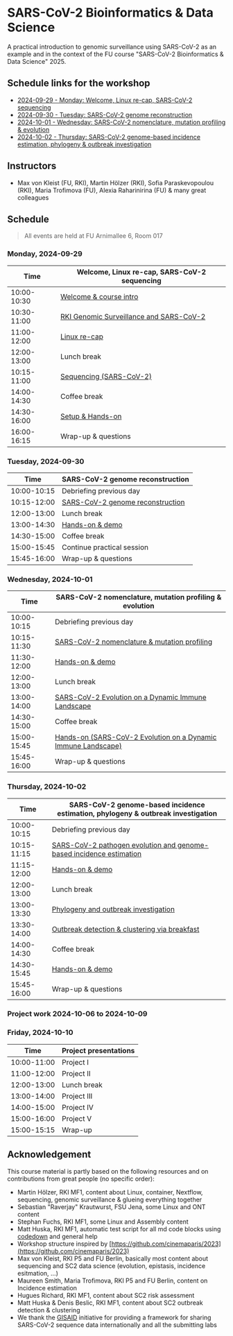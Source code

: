 # SARS-CoV-2 Bioinformatics & Data Science

A practical introduction to genomic surveillance using SARS-CoV-2 as an example and in the context of the FU course "SARS-CoV-2 Bioinformatics & Data Science" 2025.

## Schedule links for the workshop

* [2024-09-29 - Monday: Welcome, Linux re-cap, SARS-CoV-2 sequencing](#0)  
* [2024-09-30 - Tuesday: SARS-CoV-2 genome reconstruction](#6)  
* [2024-10-01 - Wednesday: SARS-CoV-2 nomenclature, mutation profiling & evolution](#7)  
* [2024-10-02 - Thursday: SARS-CoV-2 genome-based incidence estimation, phylogeny & outbreak investigation](#8)  

## Instructors

* Max von Kleist (FU, RKI), Martin Hölzer (RKI), Sofia Paraskevopoulou (RKI), Maria Trofimova (FU), Alexia Raharinirina (FU) & many great colleagues

## Schedule

> All events are held at FU Arnimallee 6, Room 017

### <a name="0"></a> Monday, 2024-09-29
| Time        | Welcome, Linux re-cap, SARS-CoV-2 sequencing |
| --          | --               |
| 10:00-10:30 | [Welcome & course intro](day-sc2-intro/README.md) |
| 10:30-11:00 | [RKI Genomic Surveillance and SARS-CoV-2](day-sc2-intro/README.md) |
| 11:00-12:00 | [Linux re-cap](day-welcome-linux-container-wms/linux.md) |
| 12:00-13:00 | Lunch break |
| 10:15-11:00 | [Sequencing (SARS-CoV-2)](day-sc2-seq-and-assembly/README.md) |
| 14:00-14:30 | Coffee break |
| 14:30-16:00 | [Setup & Hands-on](day-welcome-linux-container-wms/hands-on.md) |
| 16:00-16:15 | Wrap-up & questions |

### <a name="6"></a> Tuesday, 2024-09-30
| Time        | SARS-CoV-2 genome reconstruction |
| --          | --               |
| 10:00-10:15 | Debriefing previous day |
| 10:15-12:00 | [SARS-CoV-2 genome reconstruction](day-sc2-seq-and-assembly/README.md) |
| 12:00-13:00 | Lunch break |
| 13:00-14:30 | [Hands-on & demo](day-sc2-seq-and-assembly/hands-on.md) |
| 14:30-15:00 | Coffee break |
| 15:00-15:45 | Continue practical session |
| 15:45-16:00 | Wrap-up & questions |

### <a name="7"></a> Wednesday, 2024-10-01
| Time        | SARS-CoV-2 nomenclature, mutation profiling & evolution |
| --          | --               |
| 10:00-10:15 | Debriefing previous day |
| 10:15-11:30 | [SARS-CoV-2 nomenclature & mutation profiling](day-sc2-evolution/README.md) |
| 11:30-12:00 | [Hands-on & demo](day-sc2-evolution/hands-on.md) |
| 12:00-13:00 | Lunch break |
| 13:00-14:00 | [SARS-CoV-2 Evolution on a Dynamic Immune Landscape](day-sc2-incidence/README.md) |
| 14:30-15:00 | Coffee break |
| 15:00-15:45 | [Hands-on (SARS-CoV-2 Evolution on a Dynamic Immune Landscape)](day-sc2-incidence/hands-on_vasil.md) |
| 15:45-16:00 | Wrap-up & questions |

### <a name="8"></a> Thursday, 2024-10-02
| Time        | SARS-CoV-2 genome-based incidence estimation, phylogeny & outbreak investigation |
| --          | --               |
| 10:00-10:15 | Debriefing previous day |
| 10:15-11:15 | [SARS-CoV-2 pathogen evolution and genome-based incidence estimation](day-sc2-incidence/README.md) |
| 11:15-12:00 | [Hands-on & demo](day-sc2-incidence/hands-on_1_setup.md) |
| 12:00-13:00 | Lunch break |
| 13:00-13:30 | [Phylogeny and outbreak investigation](day-sc2-phylo-clustering/README.md) |
| 13:30-14:00 | [Outbreak detection & clustering via breakfast](day-sc2-phylo-clustering/README.md) |
| 14:00-14:30 | Coffee break |
| 14:30-15:45 | [Hands-on & demo](day-sc2-phylo-clustering/hands-on.md) |
| 15:45-16:00 | Wrap-up & questions |


### <a name="9"></a> Project work 2024-10-06 to 2024-10-09

### <a name="9"></a> Friday, 2024-10-10
| Time        | Project presentations |
| --          | --               |
| 10:00-11:00 | Project I |
| 11:00-12:00 | Project II |
| 12:00-13:00 | Lunch break |
| 13:00-14:00 | Project III |
| 14:00-15:00 | Project IV |
| 15:00-16:00 | Project V |
| 15:00-15:15 | Wrap-up |

## Acknowledgement

This course material is partly based on the following resources and on contributions from great people (no specific order):

* Martin Hölzer, RKI MF1, content about Linux, container, Nextflow, sequencing, genomic surveillance & glueing everything together
* Sebastian "Raverjay" Krautwurst, FSU Jena, some Linux and ONT content
* Stephan Fuchs, RKI MF1, some Linux and Assembly content 
* Matt Huska, RKI MF1, automatic test script for all md code blocks using [codedown](https://github.com/earldouglas/codedown) and general help
* Workshop structure inspired by [https://github.com/cinemaparis/2023](https://github.com/cinemaparis/2023)
* Max von Kleist, RKI P5 and FU Berlin, basically most content about sequencing and SC2 data science (evolution, epistasis, incidence esitmation, ...)
* Maureen Smith, Maria Trofimova, RKI P5 and FU Berlin, content on Incidence estimation
* Hugues Richard, RKI MF1, content about SC2 risk assessment
* Matt Huska & Denis Beslic, RKI MF1, content about SC2 outbreak detection & clustering
* We thank the [GISAID](https://gisaid.org) initiative for providing a framework for sharing SARS-CoV-2 sequence data internationally and all the submitting labs
